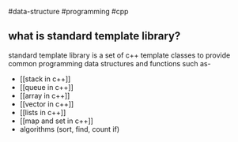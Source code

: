 #data-structure #programming #cpp 

## what is standard template library?
standard template library is a set of c++ template classes to provide common programming data structures and functions such as-

- [[stack in c++]]
- [[queue in c++]]
- [[array in c++]]
- [[vector in c++]]
- [[lists in c++]]
- [[map and set in c++]]
- algorithms (sort, find, count if)
